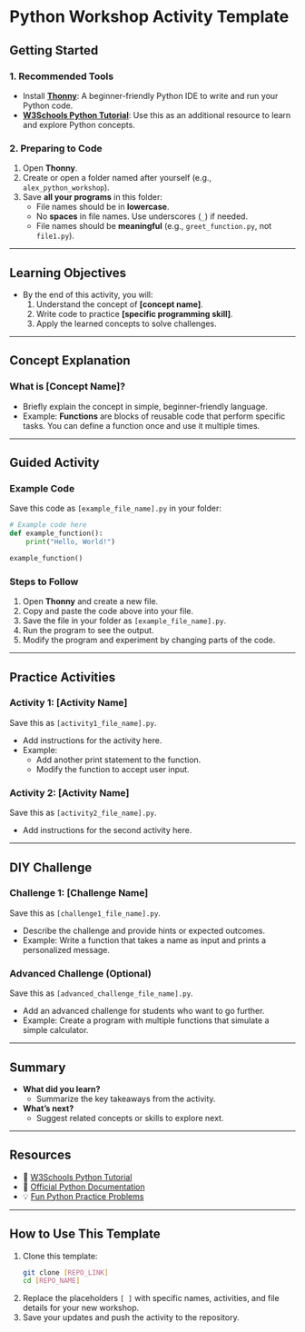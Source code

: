 
# Python Workshop Activity Template

## Getting Started

### 1. Recommended Tools
- Install **[Thonny](https://thonny.org/)**: A beginner-friendly Python IDE to write and run your Python code.
- **[W3Schools Python Tutorial](https://www.w3schools.com/python/)**: Use this as an additional resource to learn and explore Python concepts.

### 2. Preparing to Code
1. Open **Thonny**.
2. Create or open a folder named after yourself (e.g., `alex_python_workshop`).
3. Save **all your programs** in this folder:
   - File names should be in **lowercase**.
   - No **spaces** in file names. Use underscores (`_`) if needed.
   - File names should be **meaningful** (e.g., `greet_function.py`, not `file1.py`).

---

## Learning Objectives
- By the end of this activity, you will:
  1. Understand the concept of **[concept name]**.
  2. Write code to practice **[specific programming skill]**.
  3. Apply the learned concepts to solve challenges.

---

## Concept Explanation

### What is [Concept Name]?
- Briefly explain the concept in simple, beginner-friendly language.
- Example:
  **Functions** are blocks of reusable code that perform specific tasks. You can define a function once and use it multiple times.

---

## Guided Activity

### Example Code
Save this code as `[example_file_name].py` in your folder:
```python
# Example code here
def example_function():
    print("Hello, World!")

example_function()
```

### Steps to Follow
1. Open **Thonny** and create a new file.
2. Copy and paste the code above into your file.
3. Save the file in your folder as `[example_file_name].py`.
4. Run the program to see the output.
5. Modify the program and experiment by changing parts of the code.

---

## Practice Activities

### Activity 1: [Activity Name]
Save this as `[activity1_file_name].py`.

- Add instructions for the activity here.
- Example:
  - Add another print statement to the function.
  - Modify the function to accept user input.

### Activity 2: [Activity Name]
Save this as `[activity2_file_name].py`.

- Add instructions for the second activity here.

---

## DIY Challenge

### Challenge 1: [Challenge Name]
Save this as `[challenge1_file_name].py`.

- Describe the challenge and provide hints or expected outcomes.
- Example:
  Write a function that takes a name as input and prints a personalized message.

### Advanced Challenge (Optional)
Save this as `[advanced_challenge_file_name].py`.

- Add an advanced challenge for students who want to go further.
- Example:
  Create a program with multiple functions that simulate a simple calculator.

---

## Summary
- **What did you learn?**
  - Summarize the key takeaways from the activity.
- **What’s next?**
  - Suggest related concepts or skills to explore next.

---

## Resources
- 🐍 [W3Schools Python Tutorial](https://www.w3schools.com/python/)
- 🐍 [Official Python Documentation](https://docs.python.org/3/)
- 💡 [Fun Python Practice Problems](https://www.hackerrank.com/domains/tutorials/10-days-of-python)

---

## How to Use This Template
1. Clone this template:
   ```bash
   git clone [REPO_LINK]
   cd [REPO_NAME]
   ```
2. Replace the placeholders `[ ]` with specific names, activities, and file details for your new workshop.
3. Save your updates and push the activity to the repository.
